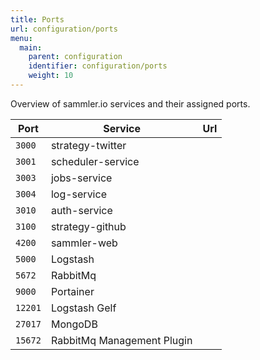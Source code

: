 ```yaml
---
title: Ports
url: configuration/ports
menu:
  main:
    parent: configuration
    identifier: configuration/ports
    weight: 10
---
```


Overview of sammler.io services and their assigned ports.

| Port    | Service | Url |
| ---     | --- | --- |
| `3000`  | strategy-twitter  | |
| `3001`  | scheduler-service | |
| `3003`  | jobs-service | |
| `3004`  | log-service | |
| `3010`  | auth-service | |
| `3100`  | strategy-github | |
| `4200`  | sammler-web | |
| `5000`  | Logstash | |
| `5672`  | RabbitMq | |
| `9000`  | Portainer | |
| `12201` | Logstash Gelf | |
| `27017` | MongoDB | |
| `15672` | RabbitMq Management Plugin | |